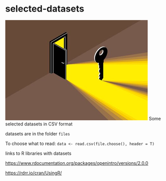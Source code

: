 # selected-datasets
<img src = "opendoor.jpg" alt = "open door image" />
Some selected datasets in CSV format

datasets are in the folder `files`

To choose what to read:
`data <- read.csv(file.choose(), header = T)`

links to R libraries with datasets

<https://www.rdocumentation.org/packages/openintro/versions/2.0.0>
 
<https://rdrr.io/cran/UsingR/>
